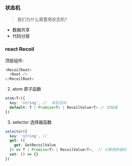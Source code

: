 ### 状态机

> 我们为什么需要用状态机?

- 数据共享
- 代码分层

### react Recoil 

顶层组件:

```ts
<RecoilRoot>
  <Root />
</RecoilRoot>
```

2.  atom 原子函数
 
```ts
atom<T>({
  key: 'string', //  命名空间
  default: T | Promise<T> | RecoilValue<T> // 初始值 
})
```

3. selector 选择器函数

```ts
selector({
  key: 'string', // 
  get: ({
    get: GetRecoilValue
  }) => T | Promise<T> | RecoilValue<T>,  // 计算得到值的
  set: () => {}
})
```